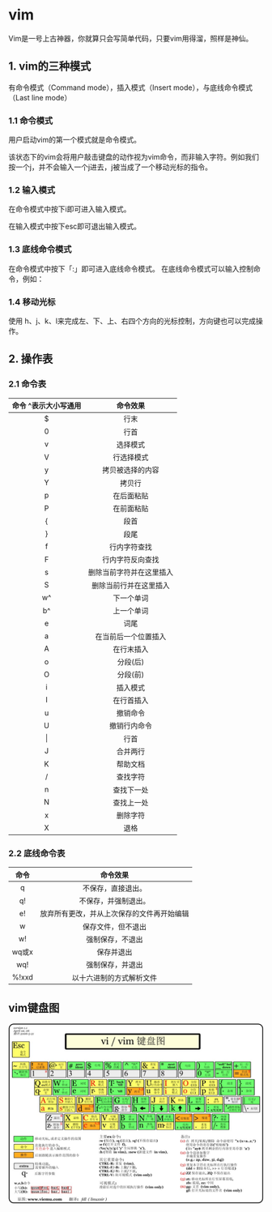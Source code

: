# vim

Vim是一号上古神器，你就算只会写简单代码，只要vim用得溜，照样是神仙。

## 1. vim的三种模式

有命令模式（Command mode），插入模式（Insert mode），与底线命令模式（Last line mode）

### 1.1 命令模式

用户启动vim的第一个模式就是命令模式。

该状态下的vim会将用户敲击键盘的动作视为vim命令，而非输入字符。例如我们按一个j，并不会输入一个j进去，j被当成了一个移动光标的指令。

### 1.2 输入模式

在命令模式中按下i即可进入输入模式。

在输入模式中按下esc即可退出输入模式。

### 1.3 底线命令模式

在命令模式中按下「:」即可进入底线命令模式。
在底线命令模式可以输入控制命令，例如：

### 1.4 移动光标

使用 h、j、k、l来完成左、下、上、右四个方向的光标控制，方向键也可以完成操作。

## 2. 操作表

### 2.1 命令表

| 命令 ^表示大小写通用 |         命令效果         |
| :------------------: | :----------------------: |
|          $           |           行末           |
|          0           |           行首           |
|          v           |         选择模式         |
|          V           |        行选择模式        |
|          y           |     拷贝被选择的内容     |
|          Y           |          拷贝行          |
|          p           |        在后面粘贴        |
|          P           |        在前面粘贴        |
|          {           |           段首           |
|          }           |           段尾           |
|          f           |       行内字符查找       |
|          F           |     行内字符反向查找     |
|          s           | 删除当前字符并在这里插入 |
|          S           |  删除当前行并在这里插入  |
|          w^          |        下一个单词        |
|          b^          |        上一个单词        |
|          e           |           词尾           |
|          a           |   在当前后一个位置插入   |
|          A           |        在行末插入        |
|          o           |         分段(后)         |
|          O           |         分段(前)         |
|          i           |         插入模式         |
|          I           |        在行首插入        |
|          u           |         撤销命令         |
|          U           |       撤销行内命令       |
|          \|          |           行首          |
|          J           |         合并两行         |
|          K           |         帮助文档         |
|          /           |         查找字符         |
|          n           |        查找下一处        |
|          N           |        查找上一处        |
|          x           |         删除字符         |
|          X           |           退格           |

### 2.2 底线命令表

| 命令  |                  命令效果                  |
| :---: | :----------------------------------------: |
|   q   |             不保存，直接退出。             |
|  q!   |            不保存，并强制退出。            |
|  e!   | 放弃所有更改，并从上次保存的文件再开始编辑 |
|   w   |             保存文件，但不退出             |
|  w!   |              强制保存，不退出              |
| wq或x |                 保存并退出                 |
|  wq!  |              强制保存，并退出              |
| %!xxd |          以十六进制的方式解析文件          |

## vim键盘图

[![vim键盘图](https://raw.githubusercontent.com/YiGuan-z/images/master/1/202307281323021.jpeg "vim-keymap")](https://www.runoob.com/linux/linux-vim.html)
